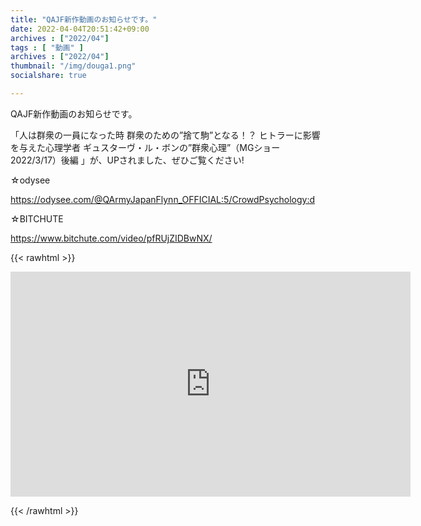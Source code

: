 ```yaml
---
title: "QAJF新作動画のお知らせです。"
date: 2022-04-04T20:51:42+09:00
archives : ["2022/04"]
tags : [ "動画" ]
archives : ["2022/04"]
thumbnail: "/img/douga1.png"
socialshare: true

---
```


QAJF新作動画のお知らせです。

「人は群衆の一員になった時 群衆のための”捨て駒”となる！？ ヒトラーに影響を与えた心理学者 ギュスターヴ・ル・ボンの”群衆心理”（MGショー 2022/3/17）後編 」が、UPされました、ぜひご覧ください!

☆odysee

https://odysee.com/@QArmyJapanFlynn_OFFICIAL:5/CrowdPsychology:d

☆BITCHUTE

https://www.bitchute.com/video/pfRUjZIDBwNX/

{{< rawhtml >}}

<iframe width="640" height="360" scrolling="no" frameborder="0" style="border: none;" src="https://www.bitchute.com/embed/pfRUjZIDBwNX/"></iframe>

{{< /rawhtml >}}
